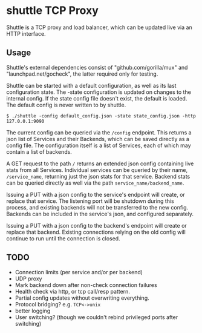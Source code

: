 shuttle TCP Proxy
=======

Shuttle is a TCP proxy and load balancer, which can be updated live via an HTTP
interface.

## Usage

Shuttle's external dependencies consist of "github.com/gorilla/mux" and
"launchpad.net/gocheck", the latter required only for testing.


Shuttle can be started with a default configuration, as well as its last
configuration state. The -state configuration is updated on changes to the
internal config. If the state config file doesn't exist, the default is loaded.
The default config is never written to by shuttle.

    $ ./shuttle -config default_config.json -state state_config.json -http 127.0.0.1:9090


The current config can be queried via the `/config` endpoint. This returns a
json list of Services and their Backends, which can be saved directly as a
config file. The configuration itself is a list of Services, each of which may
contain a list of backends.

A GET request to the path `/` returns an extended json config containing live
stats from all Services. Individual services can be queried by their name,
`/service_name`, returning just the json stats for that service. Backend stats
can be queried directly as well via the path `service_name/backend_name`.

Issuing a PUT with a json config to the service's endpoint will create, or
replace that service. The listening port will be shutdown during this process,
and existing backends will not be transferred to the new config. Backends can
be included in the service's json, and configured separately.

Issuing a PUT with a json config to the backend's endpoint will create or
replace that backend. Existing connections relying on the old config will
continue to run until the connection is closed.

## TODO

- Connection limits (per service and/or per backend)
- UDP proxy
- Mark backend down after non-check connection failures
- Health check via http, or tcp call/resp pattern.
- Partial config updates without overwriting everything.
- Protocol bridging? e.g. `TCP<->unix`
- better logging
- User switching? (though we couldn't rebind privileged ports after switching)
